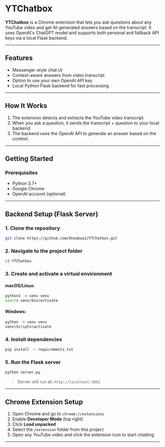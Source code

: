 #  YTChatbox

**YTChatbox** is a Chrome extension that lets you ask questions about any YouTube video and get AI-generated answers based on the transcript. It uses OpenAI's ChatGPT model and supports both personal and fallback API keys via a local Flask backend.

---

##  Features

-  Messenger-style chat UI
-  Context-aware answers from video transcript
-  Option to use your own OpenAI API key
-  Local Python Flask backend for fast processing

---

##  How It Works

1. The extension detects and extracts the YouTube video transcript.
2. When you ask a question, it sends the transcript + question to your local backend.
3. The backend uses the OpenAI API to generate an answer based on the context.

---

##  Getting Started

###  Prerequisites

- Python 3.7+
- Google Chrome
- OpenAI account (optional)

---

##  Backend Setup (Flask Server)

### 1. Clone the repository

```bash
git clone https://github.com/khoaboa1/YTChatbox.git
```

### 2. Navigate to the project folder

```bash
cd YTChatbox
```

### 3. Create and activate a virtual environment

#### macOS/Linux:

```bash
python3 -m venv venv
source venv/bin/activate
```

#### Windows:

```bash
python -m venv venv
venv\Scripts\activate
```

### 4. Install dependencies

```bash
pip install -r requirements.txt
```

### 5. Run the Flask server

```bash
python server.py
```

> Server will run at: `http://localhost:3001`

---

##  Chrome Extension Setup

1. Open Chrome and go to `chrome://extensions`
2. Enable **Developer Mode** (top right)
3. Click **Load unpacked**
4. Select the `/extension` folder from this project
5. Open any YouTube video and click the extension icon to start chatting
---

